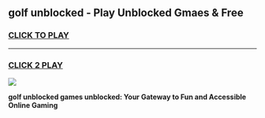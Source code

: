 
## golf unblocked - Play Unblocked Gmaes & Free
<h3>
<a href="https://news.freeplayer.one?title=golf_unblocked&ref=16F">CLICK TO PLAY</a></h3>
<hr>

<h3>
<a href="https://news.freeplayer.one?title=golf_unblocked&ref=16F">CLICK 2 PLAY</a>
  
</h3>

<a href="https://news.freeplayer.one?title=golf_unblocked&ref=16F/"><img src="https://clearcache.store/games.png"></a>


**golf unblocked games unblocked: Your Gateway to Fun and Accessible Online Gaming**
